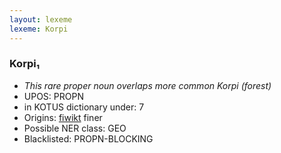 ```yaml
---
layout: lexeme
lexeme: Korpi
---
```


###  Korpi₁

* _This rare proper noun overlaps more common *Korpi* (forest)_
* UPOS:  PROPN
* in KOTUS dictionary under:  7
* Origins: [fiwikt](https://fi.wiktionary.org/wiki/Korpi) finer 
* Possible NER class:  GEO
* Blacklisted:  PROPN-BLOCKING

